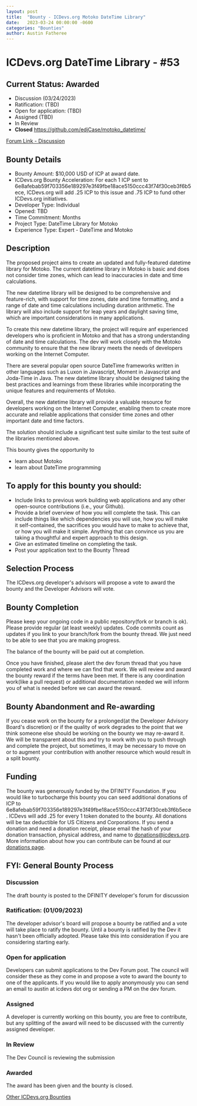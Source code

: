 ```yaml
---
layout: post
title:  "Bounty - ICDevs.org Motoko DateTime Library"
date:   2023-03-24 00:00:00 -0600
categories: "Bounties"
author: Austin Fatheree
---
```


# ICDevs.org DateTime Library - #53

## Current Status: Awarded

* Discussion (03/24/2023)
* Ratification: (TBD)
* Open for application: (TBD)
* Assigned (TBD)
* In Review 
* **Closed** https://github.com/edjCase/motoko_datetime/ 

[Forum Link - Discussion](https://forum.dfinity.org/t/open-icdevs-org-bounty-53-datetime-library-motoko-10-000/19443)

## Bounty Details

* Bounty Amount: $10,000 USD of ICP at award date.
* ICDevs.org Bounty Acceleration: For each 1 ICP sent to 6e8afebab59f703356e189297e3f49fbe18ace5150ccc43f74f30ceb3f6b5ece, ICDevs.org will add .25 ICP to this issue and .75 ICP to fund other ICDevs.org initiatives.
* Developer Type: Individual
* Opened: TBD
* Time Commitment: Months
* Project Type: DateTime Library for Motoko
* Experience Type: Expert - DateTime and Motoko

## Description

The proposed project aims to create an updated and fully-featured datetime library for Motoko. The current datetime library in Motoko is basic and does not consider time zones, which can lead to inaccuracies in date and time calculations. 

The new datetime library will be designed to be comprehensive and feature-rich, with support for time zones, date and time formatting, and a range of date and time calculations including duration arithmetic. The library will also include support for leap years and daylight saving time, which are important considerations in many applications.

To create this new datetime library, the project will require anf experienced developers who is proficient in Motoko and that has a strong understanding of date and time calculations. The dev will work closely with the Motoko community to ensure that the new library meets the needs of developers working on the Internet Computer.

There are several popular open source DateTime frameworks written in other languages such as Luxon in Javascript, Moment in Javascript and Joda-Time in Java. The new datetime library should be designed taking the best practices and learnings from these libraries while incorporating the unique features and requirements of Motoko.

Overall, the new datetime library will provide a valuable resource for developers working on the Internet Computer, enabling them to create more accurate and reliable applications that consider time zones and other important date and time factors.

The solution should include a significant test suite similar to the test suite of the libraries mentioned above.

This bounty gives the opportunity to

* learn about Motoko
* learn about DateTime programming


## To apply for this bounty you should:

* Include links to previous work building web applications and any other open-source contributions (i.e., your Github).
* Provide a brief overview of how you will complete the task. This can include things like which dependencies you will use, how you will make it self-contained, the sacrifices you would have to make to achieve that, or how you will make it simple. Anything that can convince us you are taking a thoughtful and expert approach to this design.
* Give an estimated timeline on completing the task.
* Post your application text to the Bounty Thread

## Selection Process

The ICDevs.org developer's advisors will propose a vote to award the bounty and the Developer Advisors will vote.

## Bounty Completion

Please keep your ongoing code in a public repository(fork or branch is ok). Please provide regular (at least weekly) updates.  Code commits count as updates if you link to your branch/fork from the bounty thread.  We just need to be able to see that you are making progress.

The balance of the bounty will be paid out at completion.

Once you have finished, please alert the dev forum thread that you have completed work and where we can find that work.  We will review and award the bounty reward if the terms have been met.  If there is any coordination work(like a pull request) or additional documentation needed we will inform you of what is needed before we can award the reward.

## Bounty Abandonment and Re-awarding

If you cease work on the bounty for a prolonged(at the Developer Advisory Board's discretion) or if the quality of work degrades to the point that we think someone else should be working on the bounty we may re-award it.  We will be transparent about this and try to work with you to push through and complete the project, but sometimes, it may be necessary to move on or to augment your contribution with another resource which would result in a split bounty.

## Funding

The bounty was generously funded by the DFINITY Foundation. If you would like to turbocharge this bounty you can seed additional donations of ICP to 6e8afebab59f703356e189297e3f49fbe18ace5150ccc43f74f30ceb3f6b5ece.  ICDevs will add .25 for every 1 token donated to the bounty.  All donations will be tax deductible for US Citizens and Corporations.  If you send a donation and need a donation receipt, please email the hash of your donation transaction, physical address, and name to donations@icdevs.org.  More information about how you can contribute can be found at our [donations page](https://icdevs.org/donations.html).


## FYI: General Bounty Process

### Discussion

The draft bounty is posted to the DFINITY developer's forum for discussion

### Ratification: (01/09/2023)

The developer advisor's board will propose a bounty be ratified and a vote will take place to ratify the bounty.  Until a bounty is ratified by the Dev it hasn't been officially adopted. Please take this into consideration if you are considering starting early.

### Open for application

Developers can submit applications to the Dev Forum post.  The council will consider these as they come in and propose a vote to award the bounty to one of the applicants.  If you would like to apply anonymously you can send an email to austin at icdevs dot org or sending a PM on the dev forum.

### Assigned

A developer is currently working on this bounty, you are free to contribute, but any splitting of the award will need to be discussed with the currently assigned developer.

### In Review

The Dev Council is reviewing the submission

### Awarded

The award has been given and the bounty is closed.


[Other ICDevs.org Bounties](https://icdevs.org/bounties.html)

